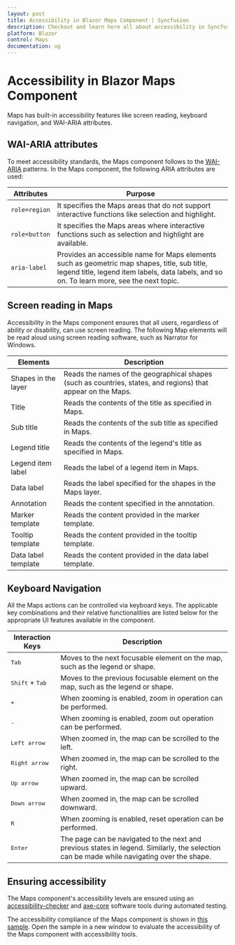 ```yaml
---
layout: post
title: Accessibility in Blazor Maps Component | Syncfusion
description: Checkout and learn here all about accessibility in Syncfusion Blazor Maps component and much more details.
platform: Blazor
control: Maps
documentation: ug
---
```


# Accessibility in Blazor Maps Component

Maps has built-in accessibility features like screen reading, keyboard navigation, and WAI-ARIA attributes.

## WAI-ARIA attributes

To meet accessibility standards, the Maps component follows to the [WAI-ARIA](https://www.w3.org/WAI/ARIA/apg/patterns/alert/) patterns. In the Maps component, the following ARIA attributes are used:

| Attributes | Purpose |
| --- | --- |
| `role=region` | It specifies the Maps areas that do not support interactive functions like selection and highlight. |
| `role=button` | It specifies the Maps areas where interactive functions such as selection and highlight are available. |
| `aria-label` | Provides an accessible name for Maps elements such as geometric map shapes, title, sub title, legend title, legend item labels, data labels, and so on. To learn more, see the next topic. |

## Screen reading in Maps

Accessibility in the Maps component ensures that all users, regardless of ability or disability, can use screen reading. The following Map elements will be read aloud using screen reading software, such as Narrator for Windows.

| Elements | Description |
| --- | --- |
| Shapes in the layer | Reads the names of the geographical shapes (such as countries, states, and regions) that appear on the Maps. |
| Title | Reads the contents of the title as specified in Maps. |
| Sub title | Reads the contents of the sub title as specified in Maps. |
| Legend title | Reads the contents of the legend's title as specified in Maps. |
| Legend item label | Reads the label of a legend item in Maps. |
| Data label | Reads the label specified for the shapes in the Maps layer. |
| Annotation | Reads the content specified in the annotation. |
| Marker template | Reads the content provided in the marker template. |
| Tooltip template | Reads the content provided in the tooltip template. |
| Data label template | Reads the content provided in the data label template. |

## Keyboard Navigation

All the Maps actions can be controlled via keyboard keys. The applicable key combinations and their relative functionalities are listed below for the appropriate UI features available in the component.

Interaction Keys |Description
-----|-----
<kbd>Tab</kbd> |Moves to the next focusable element on the map, such as the legend or shape.
<kbd>Shift</kbd> + <kbd>Tab</kbd> |Moves to the previous focusable element on the map, such as the legend or shape.
<kbd> + </kbd> |When zooming is enabled, zoom in operation can be performed.
<kbd> - </kbd> |When zooming is enabled, zoom out operation can be performed.
<kbd>Left arrow</kbd> |When zoomed in, the map can be scrolled to the left.
<kbd>Right arrow</kbd> |When zoomed in, the map can be scrolled to the right.
<kbd>Up arrow</kbd> |When zoomed in, the map can be scrolled upward.
<kbd>Down arrow</kbd> |When zoomed in, the map can be scrolled downward.
<kbd> R </kbd> |When zooming is enabled, reset operation can be performed.
<kbd>Enter</kbd> |The page can be navigated to the next and previous states in legend. Similarly, the selection can be made while navigating over the shape.

## Ensuring accessibility

The Maps component's accessibility levels are ensured using an [accessibility-checker](https://www.npmjs.com/package/accessibility-checker) and [axe-core](https://www.npmjs.com/package/axe-core) software tools during automated testing.

The accessibility compliance of the Maps component is shown in [this sample](https://blazor.syncfusion.com/accessibility/maps). Open the sample in a new window to evaluate the accessibility of the Maps component with accessibility tools.
